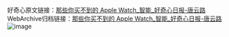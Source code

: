 好奇心原文链接：[那些你买不到的 Apple Watch_智能_好奇心日报-唐云路](https://www.qdaily.com/articles/8743.html)
WebArchive归档链接：[那些你买不到的 Apple Watch_智能_好奇心日报-唐云路](http://web.archive.org/web/20190623153336/https://www.qdaily.com/articles/8743.html)
![image](http://ww3.sinaimg.cn/large/007d5XDpgy1g3vdr9b4uvj30u05657wh)
